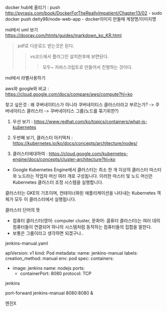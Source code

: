 
docker hub에 올리기 : push
http://pyrasis.com/book/DockerForTheReallyImpatient/Chapter13/02
    - sudo docker push deity98/node-web-app
    - docker이미지 만들때 계정명/이미지명


md에서 uml 보기   
https://dooray.com/htmls/guides/markdown_ko_KR.html
> pdf로 다운로드 받는것은 된다.
>> vs코드에서 플러그인 설치한후에 보면된다.
>>> 모두~ 자바스크립트로 만들어서 진행하는 것이다.

md에서 라벨사용하기


aws와 google와 비교 : https://cloud.google.com/docs/compare/aws/compute?hl=ko


찾고 싶은것 : 왜 쿠버네이티스가 아니라 쿠버네이티스 클러스터라고 부르는가?
-> 쿠버네이티스 클러스터 -> 쿠버네이티스 그룹(노드를 묶기위한?)

1. 우선 보기 : https://www.redhat.com/ko/topics/containers/what-is-kubernetes

2. 두번째 보기, 클러스터 아키텍처 : https://kubernetes.io/ko/docs/concepts/architecture/nodes/

3. 클러스터에대하여 : https://cloud.google.com/kubernetes-engine/docs/concepts/cluster-architecture?hl=ko
  - Google Kubernetes Engine에서 클러스터는 최소 한 개 이상의 클러스터 마스터와 노드라는 작업자 머신 여러 개로 구성됩니다. 이러한 마스터 및 노드 머신은 Kubernetes 클러스터 조정 시스템을 실행합니다.

클러스터는 GKE의 기초이며, 컨테이너화된 애플리케이션을 나타내는 Kubernetes 객체가 모두 이 클러스터에서 실행됩니다.

클러스터 단어의 뜻 
- 컴퓨터 클러스터(영어: computer cluster, 문화어: 콤퓨터 클라스터)는 여러 대의 컴퓨터들이 연결되어 하나의 시스템처럼 동작하는 컴퓨터들의 집합을 말한다.
- 보통은 그룹이라고 생각하면 되겠구나..


jenkins-manual.yaml

apiVersion: v1
kind: Pod
metadata:
  name: jenkins-manual
  labels:
    creation_method: manual
    env: pod
spec:
  containers:
  - image: jenkins 
    name: nodejs
    ports:
    - containerPort: 8080
      protocol: TCP


jenkins


port-forward jenkins-manual 8080:8080 &


엔진X 